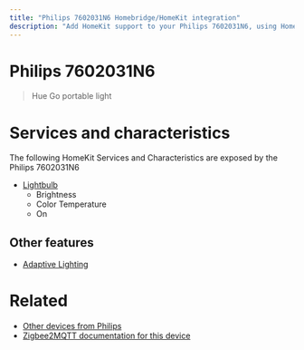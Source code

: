 ```yaml
---
title: "Philips 7602031N6 Homebridge/HomeKit integration"
description: "Add HomeKit support to your Philips 7602031N6, using Homebridge, Zigbee2MQTT and homebridge-z2m."
---
```

<!---
This file has been GENERATED using src/docgen/docgen.ts
DO NOT EDIT THIS FILE MANUALLY!
-->
# Philips 7602031N6
> Hue Go portable light


# Services and characteristics
The following HomeKit Services and Characteristics are exposed by
the Philips 7602031N6

* [Lightbulb](../../light.md)
  * Brightness
  * Color Temperature
  * On


## Other features
* [Adaptive Lighting](../../light.md)


# Related
* [Other devices from Philips](../index.md#philips)
* [Zigbee2MQTT documentation for this device](https://www.zigbee2mqtt.io/devices/7602031N6.html)